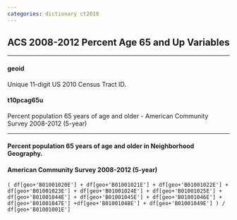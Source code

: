 ```yaml
---
categories: dictionary ct2010
---
```


## ACS 2008-2012 Percent Age 65 and Up Variables

---

#### **geoid**
Unique 11-digit US 2010 Census Tract ID.


#### **t10pcag65u**
Percent population 65 years of age and older - American Community Survey 2008-2012 (5-year)

---
#### Percent population 65 years of age and older in Neighborhood Geography.
#### American Community Survey 2008-2012 (5-year)	( df[geo+'B01001020E'] + df[geo+'B01001021E'] + df[geo+'B01001022E'] + df[geo+'B01001023E'] + df[geo+'B01001024E'] + df[geo+'B01001025E'] + df[geo+'B01001044E'] + df[geo+'B01001045E'] + df[geo+'B01001046E'] + df[geo+'B01001047E'] +df[geo+'B01001048E'] + df[geo+'B01001049E'] ) / df[geo+'B01001001E']